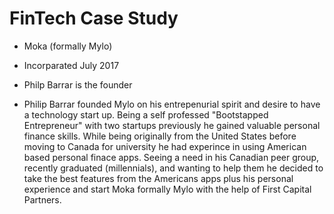 # FinTech Case Study  

* Moka (formally Mylo)  

* Incorparated July 2017

* Philp Barrar is the founder  

* Philip Barrar founded Mylo on his entrepenurial spirit and desire to have a technology start up.  Being a self professed "Bootstapped Entrepreneur" with two startups previously he gained valuable personal finance skills. While being originally from the United States before moving to Canada for university he had experince in using American based personal finace apps.  Seeing a need in his Canadian peer group, recently graduated (millennials), and wanting to help them he decided to take the best features from the Americans apps plus his personal experience and start Moka formally Mylo with the help of First Capital Partners.
